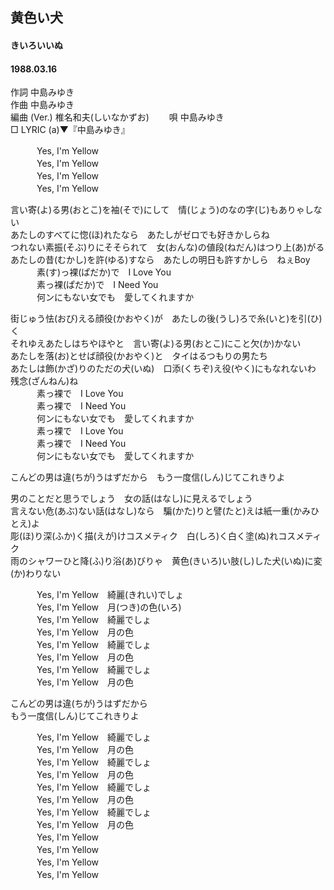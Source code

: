 ## 黄色い犬
#### きいろいいぬ
#### 1988.03.16


作詞     中島みゆき  
作曲      中島みゆき  
編曲 (Ver.) 椎名和夫(しいなかずお)　　 
唄     中島みゆき   
□ LYRIC (a)▼『中島みゆき』　   


　　　Yes, I'm Yellow  
　　　Yes, I'm Yellow  
　　　Yes, I'm Yellow  
　　　Yes, I'm Yellow  
  
言い寄(よ)る男(おとこ)を袖(そで)にして　情(じょう)のなの字(じ)もありゃしない  
あたしのすべてに惚(ほ)れたなら　あたしがゼロでも好きかしらね  
つれない素振(そぶ)りにそそられて　女(おんな)の値段(ねだん)はつり上(あ)がる  
あたしの昔(むかし)を許(ゆる)すなら　あたしの明日も許すかしら　ねぇBoy  
　　　素(す)っ裸(ぱだか)で　I Love You  
　　　素っ裸(ぱだか)で　I Need You  
　　　何ンにもない女でも　愛してくれますか  
  
街じゅう怯(おび)える顔役(かおやく)が　あたしの後(うし)ろで糸(いと)を引(ひ)く  
それゆえあたしはちやほやと　言い寄(よ)る男(おとこ)にこと欠(か)かない  
あたしを落(お)とせば顔役(かおやく)と　タイはるつもりの男たち  
あたしは飾(かざ)りのただの犬(いぬ)　口添(くちぞ)え役(やく)にもなれないわ　残念(ざんねん)ね  
　　　素っ裸で　I Love You  
　　　素っ裸で　I Need You  
　　　何ンにもない女でも　愛してくれますか  
　　　素っ裸で　I Love You  
　　　素っ裸で　I Need You  
　　　何ンにもない女でも　愛してくれますか  
  
こんどの男は違(ちが)うはずだから　もう一度信(しん)じてこれきりよ  
  
男のことだと思うでしょう　女の話(はなし)に見えるでしょう  
言えない危(あぶ)ない話(はなし)なら　騙(かた)りと譬(たと)えは紙一重(かみひとえ)よ  
彫(ほ)り深(ふか)く描(えが)けコスメティク　白(しろ)く白く塗(ぬ)れコスメティク  
雨のシャワーひと降(ふ)り浴(あ)びりゃ　黄色(きいろ)い肢(し)した犬(いぬ)に変(か)わりない  
  
　　　Yes, I'm Yellow　綺麗(きれい)でしょ  
　　　Yes, I'm Yellow　月(つき)の色(いろ)  
　　　Yes, I'm Yellow　綺麗でしょ  
　　　Yes, I'm Yellow　月の色  
　　　Yes, I'm Yellow　綺麗でしょ  
　　　Yes, I'm Yellow　月の色  
　　　Yes, I'm Yellow　綺麗でしょ  
　　　Yes, I'm Yellow　月の色  
  
こんどの男は違(ちが)うはずだから  
もう一度信(しん)じてこれきりよ  
  
　　　Yes, I'm Yellow　綺麗でしょ  
　　　Yes, I'm Yellow　月の色  
　　　Yes, I'm Yellow　綺麗でしょ  
　　　Yes, I'm Yellow　月の色  
　　　Yes, I'm Yellow　綺麗でしょ  
　　　Yes, I'm Yellow　月の色  
　　　Yes, I'm Yellow　綺麗でしょ  
　　　Yes, I'm Yellow　月の色  
　　　Yes, I'm Yellow  
　　　Yes, I'm Yellow  
　　　Yes, I'm Yellow  
　　　Yes, I'm Yellow  